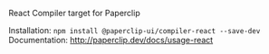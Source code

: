 React Compiler target for Paperclip

Installation: `npm install @paperclip-ui/compiler-react --save-dev`
Documentation: http://paperclip.dev/docs/usage-react
